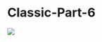 # Classic-Part-6

<img align="center" src="https://www.shethepeople.tv/wp-content/uploads/2021/02/mandakini.jpg" />
